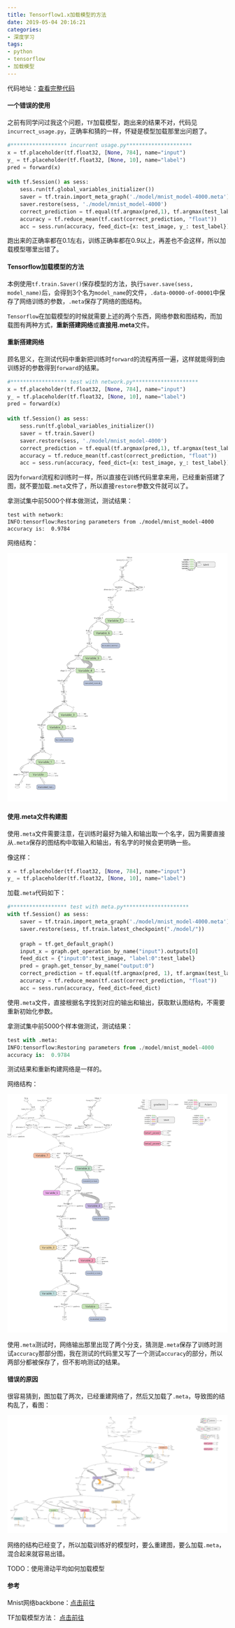 ```yaml
---
title: Tensorflow1.x加载模型的方法
date: 2019-05-04 20:16:21
categories: 
- 深度学习
tags: 
- python
- tensorflow
- 加载模型
---
```


代码地址：[查看完整代码](https://github.com/Junyuan12/Tensorflow1.x_save_and_load_model)

<!-- more -->

#### 一个错误的使用

之前有同学问过我这个问题，`TF`加载模型，跑出来的结果不对，代码见`incurrect_usage.py`，正确率和猜的一样，怀疑是模型加载那里出问题了。

```python
#****************** incurrent usage.py*********************
x = tf.placeholder(tf.float32, [None, 784], name="input")
y_ = tf.placeholder(tf.float32, [None, 10], name="label")
pred = forward(x)

with tf.Session() as sess:
    sess.run(tf.global_variables_initializer())
    saver = tf.train.import_meta_graph('./model/mnist_model-4000.meta')
    saver.restore(sess, './model/mnist_model-4000')
    correct_prediction = tf.equal(tf.argmax(pred,1), tf.argmax(test_label, 1))
    accuracy = tf.reduce_mean(tf.cast(correct_prediction, "float"))
    acc = sess.run(accuracy, feed_dict={x: test_image, y_: test_label})
```

跑出来的正确率都在0.1左右，训练正确率都在0.9以上，再差也不会这样，所以加载模型哪里出错了。

#### Tensorflow加载模型的方法

本例使用`tf.train.Saver()`保存模型的方法，执行`saver.save(sess, model_name)`后，会得到3个名为`model_name`的文件，`.data-00000-of-00001`中保存了网络训练的参数，`.meta`保存了网络的图结构。

`Tensorflow`在加载模型的时候就需要上述的两个东西，网络参数和图结构，而加载图有两种方式，**重新搭建网络**或**直接用.meta**文件。

#### 重新搭建网络

顾名思义，在测试代码中重新把训练时`forward`的流程再搭一遍，这样就能得到由训练好的参数得到`forward`的结果。

```python
#****************** test with network.py*********************
x = tf.placeholder(tf.float32, [None, 784], name="input")
y_ = tf.placeholder(tf.float32, [None, 10], name="label")
pred = forward(x)

with tf.Session() as sess:
    sess.run(tf.global_variables_initializer())
    saver = tf.train.Saver()
    saver.restore(sess, './model/mnist_model-4000')
    correct_prediction = tf.equal(tf.argmax(pred,1), tf.argmax(test_label, 1))
    accuracy = tf.reduce_mean(tf.cast(correct_prediction, "float"))
    acc = sess.run(accuracy, feed_dict={x: test_image, y_: test_label})
```

因为`forward`流程和训练时一样，所以直接在训练代码里拿来用，已经重新搭建了图，就不要加载`.meta`文件了，所以直接`restore`参数文件就可以了。

拿测试集中前5000个样本做测试，测试结果：

```
test with network: 
INFO:tensorflow:Restoring parameters from ./model/mnist_model-4000
accuracy is:  0.9784
```

网络结构：

![test_with_network](Tensorflow1-x加载模型的方法/test_with_network.png)

#### 使用.meta文件构建图

使用`.meta`文件需要注意，在训练时最好为输入和输出取一个名字，因为需要直接从`.meta`保存的图结构中取输入和输出，有名字的时候会更明确一些。

像这样：

```python
x = tf.placeholder(tf.float32, [None, 784], name="input")
y_ = tf.placeholder(tf.float32, [None, 10], name="label")
```

加载`.meta`代码如下：

```python
#****************** test with meta.py*********************
with tf.Session() as sess:
    saver = tf.train.import_meta_graph('./model/mnist_model-4000.meta')
    saver.restore(sess, tf.train.latest_checkpoint("./model/"))
    
    graph = tf.get_default_graph()
    input_x = graph.get_operation_by_name("input").outputs[0]
    feed_dict = {"input:0":test_image, "label:0":test_label}
    pred = graph.get_tensor_by_name("output:0")
    correct_prediction = tf.equal(tf.argmax(pred, 1), tf.argmax(test_label, 1))
    accuracy = tf.reduce_mean(tf.cast(correct_prediction, "float"))
    acc = sess.run(accuracy, feed_dict=feed_dict)
```

使用`.meta`文件，直接根据名字找到对应的输出和输出，获取默认图结构，不需要重新初始化参数。

拿测试集中前5000个样本做测试，测试结果：

```python
test with .meta:
INFO:tensorflow:Restoring parameters from ./model/mnist_model-4000
accuracy is:  0.9784
```

测试结果和重新构建网络是一样的。

网络结构：

![test_with_network](Tensorflow1-x加载模型的方法/test_with_meta.png)

使用`.meta`测试时，网络输出那里出现了两个分支，猜测是`.meta`保存了训练时测试`accuracy`那部分图，我在测试的代码里又写了一个测试`accuracy`的部分，所以两部分都被保存了，但不影响测试的结果。

#### 错误的原因

很容易猜到，图加载了两次，已经重建网络了，然后又加载了`.meta`，导致图的结构乱了，看图：

![test_with_network](Tensorflow1-x加载模型的方法/incorrect_usage.png)

网络的结构已经变了，所以加载训练好的模型时，要么重建图，要么加载`.meta`，混合起来就容易出错。

TODO：使用滑动平均如何加载模型

#### 参考

Mnist网络backbone：[点击前往](https://www.cnblogs.com/willnote/p/6874699.html)

TF加载模型方法： [点击前往](https://blog.csdn.net/sjtuxx_lee/article/details/82663394)